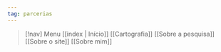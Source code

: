 ```yaml
---
tag: parcerias
---
```

> [!nav]  Menu
> [[index | Início]] [[Cartografia]] [[Sobre a pesquisa]]  [[Sobre o site]] [[Sobre mim]]